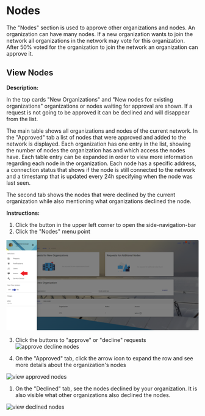 # Nodes

The "Nodes" section is used to approve other organizations and nodes. An organization can have many nodes. If a new organization wants to join the network all organizations in the network may vote for this organization. After 50% voted for the organization to join the network an organization can approve it.

## View Nodes

**Description:**

In the top cards "New Organizations" and "New nodes for existing organizations" organizations or nodes waiting for approval are shown. If a request is not going to be approved it can be declined and will disappear from the list.

The main table shows all organizations and nodes of the current network.
In the "Approved" tab a list of nodes that were approved and added to the network is displayed. Each organization has one entry in the list, showing the number of nodes the organization has and which access the nodes have. Each table entry can be expanded in order to view more information regarding each node in the organization. Each node has a specific address, a connection status that shows if the node is still connected to the network and a timestamp that is updated every 24h specifying when the node was last seen.

The second tab shows the nodes that were declined by the current organization while also mentioning what organizations declined the node.

**Instructions:**

1. Click the button in the upper left corner to open the side-navigation-bar
2. Click the "Nodes" menu point

![view nodes](./../img/view_nodes.png)

3. Click the buttons to "approve" or "decline" requests
   ![approve decline nodes](./../img/approve_decline_nodes.jpg)

1. On the "Approved" tab, click the arrow icon to expand the row and see more details about the organization's nodes

![view approved nodes](./../img/view_approved_nodes.jpg)

1. On the "Declined" tab, see the nodes declined by your organization. It is also visible what other organizations also declined the nodes.

![view declined nodes](./../img/view_declined_nodes.jpg)

